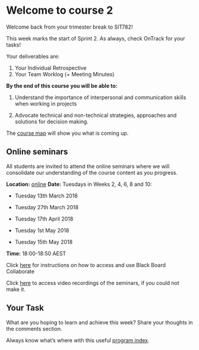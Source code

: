 # Welcome to course 2

Welcome back from your trimester break to SIT782!

This week marks the start of Sprint 2. As always, check OnTrack for your tasks!

Your deliverables are:

1) Your Individual Retrospective
2) Your Team Worklog (+ Meeting Minutes)

**By the end of this course you will be able to:**

1. Understand the importance of interpersonal and communication skills when working in projects

2. Advocate technical and non-technical strategies, approaches and solutions for decision making.

The [course map](https://ugc.futurelearn.com/uploads/files/1e/4d/1e4daf50-13f5-4a85-b9ee-94774bece407/SIT782.2-Course-Map.pdf) will show you what is coming up.

## Online seminars
All students are invited to attend the online seminars where we will consolidate our understanding of the course content as you progress.

**Location:** [online](https://au.bbcollab.com/collab/ui/session/guest/8e903678f9ab490cba566605f2b7a520)
**Date:** Tuesdays in Weeks 2, 4, 6, 8 and 10:

* Tuesday 13th March 2018

* Tuesday 27th March 2018

* Tuesday 17th April 2018

* Tuesday 1st May 2018

* Tuesday 15th May 2018

**Time:** 18:00-18:50 AEST

Click [here](https://blogs.deakin.edu.au/fl-resources/home/blackboard-collaborate/) for instructions on how to access and use Black Board Collaborate

Click [here](https://www.futurelearn.com/your-programs/project-delivery/1/resources#online-seminar-recordings) to access video recordings of the seminars, if you could not make it.

## Your Task

What are you hoping to learn and achieve this week? Share your thoughts in the comments section.

Always know what’s where with this useful [program index](https://www.futurelearn.com/your-programs/project-delivery/1/index).
